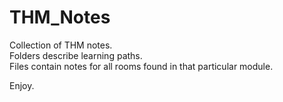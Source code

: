 # THM_Notes
Collection of THM notes.<br/>
Folders describe learning paths.<br/>
Files contain notes for all rooms found in that particular module.

Enjoy.





